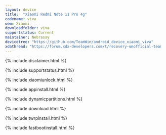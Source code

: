 ```yaml
---
layout: device
title:  "Xiaomi Redmi Note 11 Pro 4g"
codename: viva
oem: Xiaomi
downloadfolder: viva
supportstatus: Current
maintainer: Nebrassy
devicetree: "https://github.com/TeamWin/android_device_xiaomi_viva"
xdathread: "https://forum.xda-developers.com/t/recovery-unofficial-teamwin-recovery-project.4248449/"
---
```


{% include disclaimer.html %}

{% include supportstatus.html %}

{% include xiaomiunlock.html %}

{% include appinstall.html %}

{% include dynamicpartitions.html %}

{% include download.html %}

{% include twrpinstall.html %}

{% include fastbootinstall.html %}
